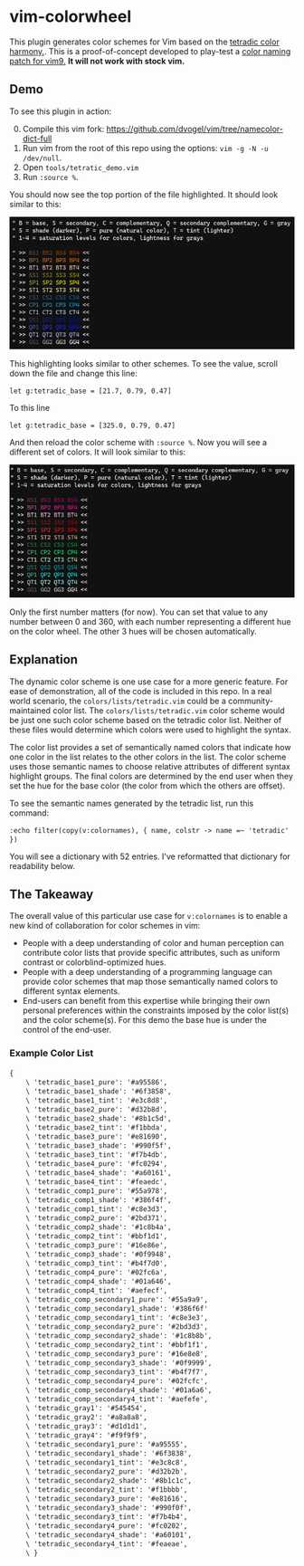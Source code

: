 # vim-colorwheel

This plugin generates color schemes for Vim based on the [tetradic color harmony.](https://www.tigercolor.com/color-lab/color-theory/color-theory-intro.htm). This is a proof-of-concept developed to play-test a [color naming patch for vim9.](https://github.com/dvogel/vim/tree/namecolor-dict-full) **It will not work with stock vim.**

## Demo

To see this plugin in action:

0. Compile this vim fork: https://github.com/dvogel/vim/tree/namecolor-dict-full
0. Run vim from the root of this repo using the options: `vim -g -N -u /dev/null`.
0. Open `tools/tetratic_demo.vim`
0. Run `:source %`.

You should now see the top portion of the file highlighted. It should look similar to this:

![Screenshot of highlighted file.](./screenshot1.png)

This highlighting looks similar to other schemes. To see the value, scroll down the file and change this line:

```
let g:tetradic_base = [21.7, 0.79, 0.47]
```

To this line

```
let g:tetradic_base = [325.0, 0.79, 0.47]
```

And then reload the color scheme with `:source %`. Now you will see a different set of colors. It will look similar to this:

![Screenshot of updated highlighted file.](./screenshot2.png)

Only the first number matters (for now). You can set that value to any number between 0 and 360, with each number representing a different hue on the color wheel. The other 3 hues will be chosen automatically.

## Explanation

The dynamic color scheme is one use case for a more generic feature. For ease of demonstration, all of the code is included in this repo. In a real world scenario, the `colors/lists/tetradic.vim` could be a community-maintained color list. The `colors/lists/tetradic.vim` color scheme would be just one such color scheme based on the tetradic color list. Neither of these files would determine which colors were used to highlight the syntax.

The color list provides a set of semantically named colors that indicate how one color in the list relates to the other colors in the list. The color scheme uses those semantic names to choose relative attributes of different syntax highlight groups. The final colors are determined by the end user when they set the hue for the base color (the color from which the others are offset).

To see the semantic names generated by the tetradic list, run this command:

```
:echo filter(copy(v:colornames), { name, colstr -> name =~ 'tetradic' })
```

You will see a dictionary with 52 entries. I've reformatted that dictionary for readability below.

## The Takeaway

The overall value of this particular use case for `v:colornames` is to enable a new kind of collaboration for color schemes in vim:

* People with a deep understanding of color and human perception can contribute color lists that provide specific attributes, such as uniform contrast or colorblind-optimized hues.
* People with a deep understanding of a programming language can provide color schemes that map those semantically named colors to different syntax elements.
* End-users can benefit from this expertise while bringing their own personal preferences within the constraints imposed by the color list(s) and the color scheme(s). For this demo the base hue is under the control of the end-user.

### Example Color List

```vim
{
	\ 'tetradic_base1_pure': '#a95586', 
	\ 'tetradic_base1_shade': '#6f3858', 
	\ 'tetradic_base1_tint': '#e3c8d8', 
	\ 'tetradic_base2_pure': '#d32b8d', 
	\ 'tetradic_base2_shade': '#8b1c5d', 
	\ 'tetradic_base2_tint': '#f1bbda', 
	\ 'tetradic_base3_pure': '#e81690', 
	\ 'tetradic_base3_shade': '#990f5f', 
	\ 'tetradic_base3_tint': '#f7b4db', 
	\ 'tetradic_base4_pure': '#fc0294', 
	\ 'tetradic_base4_shade': '#a60161', 
	\ 'tetradic_base4_tint': '#feaedc', 
	\ 'tetradic_comp1_pure': '#55a978', 
	\ 'tetradic_comp1_shade': '#386f4f', 
	\ 'tetradic_comp1_tint': '#c8e3d3', 
	\ 'tetradic_comp2_pure': '#2bd371', 
	\ 'tetradic_comp2_shade': '#1c8b4a', 
	\ 'tetradic_comp2_tint': '#bbf1d1', 
	\ 'tetradic_comp3_pure': '#16e86e', 
	\ 'tetradic_comp3_shade': '#0f9948', 
	\ 'tetradic_comp3_tint': '#b4f7d0', 
	\ 'tetradic_comp4_pure': '#02fc6a', 
	\ 'tetradic_comp4_shade': '#01a646', 
	\ 'tetradic_comp4_tint': '#aefecf', 
	\ 'tetradic_comp_secondary1_pure': '#55a9a9', 
	\ 'tetradic_comp_secondary1_shade': '#386f6f'
	\ 'tetradic_comp_secondary1_tint': '#c8e3e3', 
	\ 'tetradic_comp_secondary2_pure': '#2bd3d3', 
	\ 'tetradic_comp_secondary2_shade': '#1c8b8b', 
	\ 'tetradic_comp_secondary2_tint': '#bbf1f1', 
	\ 'tetradic_comp_secondary3_pure': '#16e8e8', 
	\ 'tetradic_comp_secondary3_shade': '#0f9999', 
	\ 'tetradic_comp_secondary3_tint': '#b4f7f7', 
	\ 'tetradic_comp_secondary4_pure': '#02fcfc', 
	\ 'tetradic_comp_secondary4_shade': '#01a6a6', 
	\ 'tetradic_comp_secondary4_tint': '#aefefe', 
	\ 'tetradic_gray1': '#545454', 
	\ 'tetradic_gray2': '#a8a8a8', 
	\ 'tetradic_gray3': '#d1d1d1', 
	\ 'tetradic_gray4': '#f9f9f9', 
	\ 'tetradic_secondary1_pure': '#a95555', 
	\ 'tetradic_secondary1_shade': '#6f3838', 
	\ 'tetradic_secondary1_tint': '#e3c8c8', 
	\ 'tetradic_secondary2_pure': '#d32b2b', 
	\ 'tetradic_secondary2_shade': '#8b1c1c', 
	\ 'tetradic_secondary2_tint': '#f1bbbb', 
	\ 'tetradic_secondary3_pure': '#e81616', 
	\ 'tetradic_secondary3_shade': '#990f0f', 
	\ 'tetradic_secondary3_tint': '#f7b4b4', 
	\ 'tetradic_secondary4_pure': '#fc0202', 
	\ 'tetradic_secondary4_shade': '#a60101', 
	\ 'tetradic_secondary4_tint': '#feaeae', 
    \ }
```
